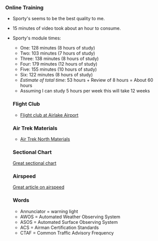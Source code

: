 ### Online Training
* Sporty's seems to be the best quality to me.
* 15 minutes of video took about an hour to consume.
* Sporty's module times:
  * One: 128 minutes (8 hours of study)
  * Two: 103 minutes (7 hours of study)
  * Three: 138 minutes (8 hours of study)
  * Four: 179 minutes (12 hours of study)
  * Five: 155 minutes (10 hours of study)
  * Six: 122 minutes (8 hours of study)
  * *Estimate of total time*: 53 hours + Review of 8 hours = About 60 hours
  * Assuming I can study 5 hours per week this will take 12 weeks

  ### Flight Club
  * [Flight club at Airlake Airport](https://www.airlakeaero.com/)

  ### Air Trek Materials
  * [Air Trek North Materials](https://www.airtreknorth.com/private-pilot-docs.html)

  ### Sectional Chart
  [Great sectional chart](https://skyvector.com/)

  ### Airspeed
  [Great article on airspeed](https://studentpilotnews.com/2013/07/08/mind-thy-airspeed/)

  ### Words
  * Annunciator = warning light
  * AWOS = Automated Weather Observing System 
  * ASOS = Automated Surface Observing System
  * ACS = Airman Certification Standards
  * CTAF = Common Traffic Advisory Frequency